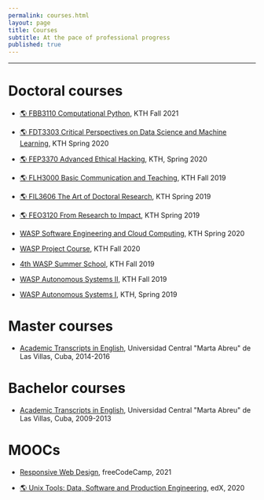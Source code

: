 ```yaml
---
permalink: courses.html
layout: page
title: Courses
subtitle: At the pace of professional progress
published: true
---
```



---

# Doctoral courses

- [:earth_americas: FBB3110 Computational Python](https://www.kth.se/student/kurser/kurs/FBB3110?l=en), KTH Fall 2021

- [:earth_americas: FDT3303 Critical Perspectives on Data Science and Machine Learning](https://www.kth.se/student/kurser/kurs/FDT3303?l=en), KTH Spring 2020

- [:earth_americas: FEP3370 Advanced Ethical Hacking](https://www.kth.se/student/kurser/kurs/FEP3370?l=en), KTH, Spring 2020

- [:earth_americas: FLH3000 Basic Communication and Teaching](https://www.kth.se/student/kurser/kurs/FLH3000), KTH Fall 2019

- [:earth_americas: FIL3606 The Art of Doctoral Research](https://www.kth.se/student/kurser/kurs/FIL3606?l=en), KTH Spring 2019

- [:earth_americas: FEO3120 From Research to Impact](https://www.kth.se/student/kurser/kurs/FEO3120?l=en), KTH Spring 2019

- [WASP Software Engineering and Cloud Computing](../files/certificates/Certificate_WASP_SECC2019_Cesar.pdf), KTH Spring 2020

- [WASP Project Course](../files/certificates/Certificate_WASP_Project2019_Cesar.pdf), KTH  Fall 2020

- [4th WASP Summer School](../files/certificates/Certificate_WASP_Summer_School_2019_Cesar.pdf), KTH Fall 2019

- [WASP Autonomous Systems II](../files/certificates/Certificate_WASP_AS2_Cesar.pdf), KTH Fall 2019

- [WASP Autonomous Systems I](../files/certificates/Certificate_WASP_AS1_Cesar.pdf), KTH, Spring 2019

# Master courses

- [Academic Transcripts in English](../files/certificates/MSc_Academis_Transcript-eng.pdf), Universidad Central "Marta Abreu" de Las Villas, Cuba, 2014-2016

# Bachelor courses

- [Academic Transcripts in English](../files/certificates/BSc_Academis_Transcript-eng.pdf), Universidad Central "Marta Abreu" de Las Villas, Cuba, 2009-2013


# MOOCs

- [Responsive Web Design](https://www.freecodecamp.org/certification/cesarsotovalero/responsive-web-design), freeCodeCamp, 2021

- [:earth_americas: Unix Tools: Data, Software and Production Engineering](https://courses.edx.org/certificates/e922632cec44445ea8d1f534d64f7d8a), edX, 2020
